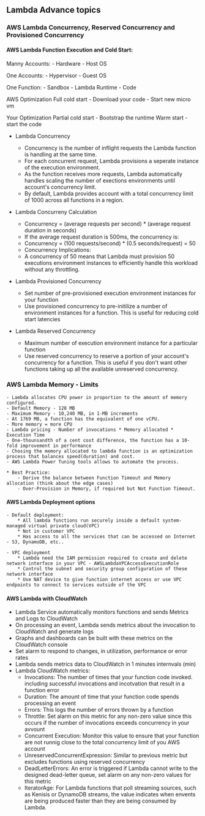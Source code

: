 ## Lambda Advance topics

### AWS Lambda Concurrency, Reserved Concurrency and Provisioned Concurrency

#### AWS Lambda Function Execution and Cold Start:

Manny Accounts:
    - Hardware
    - Host OS

One Accounts:
    - Hypervisor
    - Guest OS

One Function:
    - Sandbox
    - Lambda Runtime
    - Code

AWS Optimization
    Full cold start
        - Download your code
        - Start new micro vm

Your Optimization
    Partial cold start
        - Bootstrap the runtime
    Warm start
        - start the code

- Lambda Concurrency
    - Concurrency is the number of inflight requests the Lambda function is handling at the same time.
    - For each concurrent request, Lambda provisions a seperate instance of the execution environment.
    - As the function receives more requests, Lambda automatically handles scaling the number of exections environments until account's concurrency limit.
    - By default, Lambda provides account with a total concurrency limit of 1000 across all functions in a region.

- Lambda Concurreny Calculation
    - Concurrency = (average requests per second) * (average request duration in seconds)
    - If the average request duration is 500ms, the concurrency is:
    - Concurrency = (100 requests/second) * (0.5 seconds/request) = 50
    - Concurrency Implications: 
    - A concurrency of 50 means that Lambda must provision 50 executions environment instances to efficiently handle this workload without any throttling.

- Lambda Provisioned Concurrency
    - Set number of pre-provisioned execution environment instances for your function
    - Use provisioned concurrency to pre-initilize a number of environment instances for a function. This is useful for reducing cold start latencies

- Lambda Reserved Concurrency
    - Maximum number of execution environment instance for a particular function
    - Use reserved concurrency to reserve a portion of your account's concurrency for a function. This is useful if you don't want other functions taking up all the available unreserved concurrency.

### AWS Lambda Memory - Limits
    - Lambda allocates CPU power in proportion to the amount of memory configured.
    - Default Memory - 128 MB
    - Maximum Memory - 10,240 MB, in 1-MB increments
    - At 1769 MB, a function has the equivalent of one vCPU.
    - More memory = more CPU
    - Lambda pricing - Number of invocations * Memory allocated * Execution Time
    - One-thounsandth of a cent cost difference, the function has a 10-fold improvement in performance
    - Chosing the memory allocated to lambda function is an optimization process that balances speed(duration) and cost.
    - AWS Lambda Power Tuning tools allows to automate the process.

    * Best Practice:
        - Derive the balance between Function Timeout and Memory allocation (think about the edge cases)
        - Over-Provision in Memory, if required but Not Function Timeout.

#### AWS Lambda Deployment options
    - Default deployment:
        * All lambda functions run securely inside a default system-managed virtual private cloud(VPC)
        * Not in customer VPC
        * Has access to all the services that can be accessed on Internet - S3, DynamoDB, etc..
    
    - VPC deployment
        * Lambda need the IAM permission required to create and delete network interface in your VPC - AWSLambdaVPCAccessExecutionRole
        * Control the subnet and security group configuration of these network interface
        * Use NAT device to give function internet access or use VPC endpoints to connect to services outside of the VPC

#### AWS Lambda with CloudWatch
- Lambda Service automatically monitors functions and sends Metrics and Logs to CloudWatch
- On processing an event, Lambda sends metrics about the invocation to CloudWatch and generate logs
- Graphs and dashboards can be built with these metrics on the CloudWatch console
- Set alarm to respond to changes, in utilization, performance or error rates
- Lambda sends metrics data to CloudWatch in 1 minutes internvals (min) 
- Lambda CloudWatch metrics:
    * Invocations: The number of times that your function code invoked. including successful invocations and incotvation that result in a function error
    * Duration: The amount of time that your function code spends processing an event
    * Errors: This logs the number of errors thrown by a function
    * Throttle: Set alarm on this metric for any non-zero value since this occurs if the number of invocations exceeds concurrency in your avvount
    * Concurrent Execution: Monitor this value to ensure that your function are not runnig close to the total concurrency limit of you AWS account
    * UnreservedConcurrentExpression: Similar to previous metric but excludes functions using reserved concurrency
    * DeadLetterErrors: An error is triggered if Lambda cannot write to the designed dead-letter queue, set alarm on any non-zero values for this metric
    * IteratorAge: For Lambda functions that poll streaming sources, such as Kenisis or DynamoDB streams, the value indicates when envents are being produced faster than they are being consumed by Lambda.